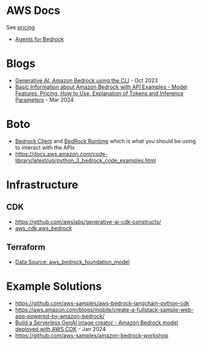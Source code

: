 # AWS Docs
See [pricing](https://aws.amazon.com/bedrock/pricing/)
- [Agents for Bedrock](https://aws.amazon.com/bedrock/agents/)

# Blogs
- [Generative AI: Amazon Bedrock using the CLI](https://sbstjn.com/blog/ai-generative-ai-aws-bedrock-cli-text-generation/) - Oct 2023
- [Basic Information about Amazon Bedrock with API Examples - Model Features, Pricing, How to Use, Explanation of Tokens and Inference Parameters](https://hidekazu-konishi.com/entry/amazon_bedrock_basic_info_and_api_examples.html) - Mar 2024

# Boto
- [Bedrock Client](https://boto3.amazonaws.com/v1/documentation/api/latest/reference/services/bedrock.html) and [BedRock Runtime](https://boto3.amazonaws.com/v1/documentation/api/latest/reference/services/bedrock-runtime.html) which is what you should be using to interact with the APIs
- https://docs.aws.amazon.com/code-library/latest/ug/python_3_bedrock_code_examples.html

# Infrastructure 
## CDK 
- https://github.com/awslabs/generative-ai-cdk-constructs/
- [aws_cdk.aws_bedrock](https://docs.aws.amazon.com/cdk/api/v2/python/aws_cdk.aws_bedrock.html)

## Terraform
- [Data Source: aws_bedrock_foundation_model](https://registry.terraform.io/providers/hashicorp/aws/latest/docs/data-sources/bedrock_foundation_model)


# Example Solutions
- https://github.com/aws-samples/aws-bedrock-langchain-python-cdk
- https://aws.amazon.com/blogs/mobile/create-a-fullstack-sample-web-app-powered-by-amazon-bedrock/
- [Build a Serverless GenAI image creator - Amazon Bedrock model deployed with AWS CDK](https://community.aws/content/2b6vVO87SMvy1cY70GeinjH5ZX3/multimodal?lang=en) - Jan 2024
- https://github.com/aws-samples/amazon-bedrock-workshop

